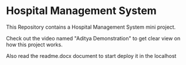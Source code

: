 # Hospital Management System
 This Repository contains a Hospital Management System mini project.
<br>

Check out the video named "Aditya Demonstration" to get clear view on how this project works.

Also read the readme.docx document to start deploy it in the localhost
